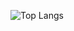 ![Top Langs](https://github-readme-stats.vercel.app/api/top-langs/?username=krembanan4e&layout=compact&bg_color=black)



